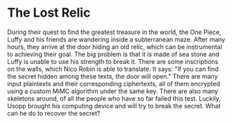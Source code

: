 # The Lost Relic

During their quest to find the greatest treasure in the world, the One Piece, Luffy and his friends are wandering inside a subterranean maze. After many hours, they arrive at the door hiding an old relic, which can be instrumental to achieving their goal. The big problem is that it is made of sea stone and Luffy is unable to use his strength to break it. There are some inscriptions on the walls, which Nico Robin is able to translate.
It says:
"If you can find the secret hidden among these texts, the door will open."
There are many input plaintexts and their corresponding ciphertexts, all of them encrypted using a custom MiMC algorithm under the same key. There are also many skeletons around, of all the people who have so far failed this test. Luckily, Usopp brought his computing device and will try to break the secret. What can he do to recover the secret?